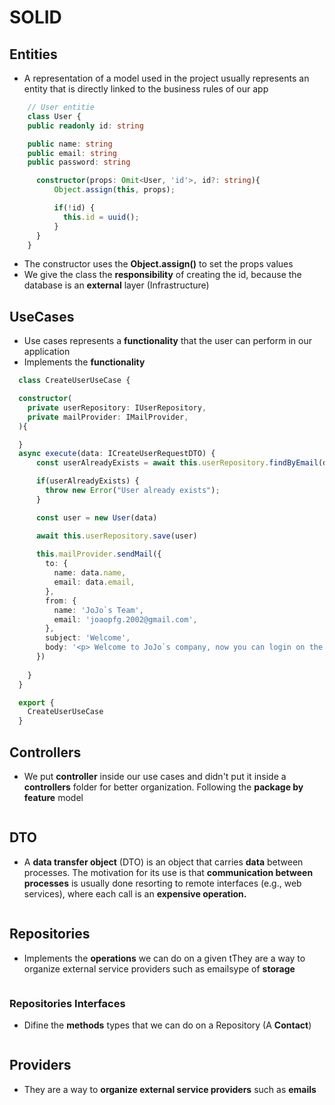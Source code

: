 # SOLID

## Entities
  - A representation of a model used in the project usually represents an entity that is directly linked to the business rules of our app

  ```ts
      // User entitie 
      class User {
      public readonly id: string

      public name: string
      public email: string
      public password: string

        constructor(props: Omit<User, 'id'>, id?: string){
            Object.assign(this, props);

            if(!id) {
              this.id = uuid();
            }
        }
      }
  ```
- The constructor uses the **Object.assign()** to set the props values
- We give the class the **responsibility** of creating the id, because the database is an **external** layer (Infrastructure)

## UseCases
  - Use cases represents a **functionality** that the user can perform in our application
  - Implements the **functionality**

  ```ts
    class CreateUserUseCase {
  
    constructor(
      private userRepository: IUserRepository,
      private mailProvider: IMailProvider,
    ){

    }
    async execute(data: ICreateUserRequestDTO) {
        const userAlreadyExists = await this.userRepository.findByEmail(data.email)

        if(userAlreadyExists) {
          throw new Error("User already exists");
        }

        const user = new User(data)

        await this.userRepository.save(user)
      
        this.mailProvider.sendMail({
          to: { 
            name: data.name,
            email: data.email,   
          }, 
          from: {
            name: 'JoJo`s Team',
            email: 'joaopfg.2002@gmail.com',   
          }, 
          subject: 'Welcome',
          body: '<p> Welcome to JoJo`s company, now you can login on the platform!!'
        })
      
      }
    }

    export {
      CreateUserUseCase
    }
  ```
 

## Controllers
   - We put **controller** inside our use cases and didn't put it inside a **controllers** folder for better organization. Following the **package by feature** model

  ```ts
  ```
## DTO 
  - A **data transfer object** (DTO) is an object that carries **data** between processes. The motivation for its use is that **communication between processes** is usually done resorting to remote interfaces (e.g., web services), where each call is an **expensive operation.**

  ```ts
  ```

## Repositories 
 - Implements the **operations** we can do on a given tThey are a way to organize external service providers such as emailsype of **storage**

  ```ts
  ```

 ### Repositories Interfaces
 - Difine the **methods** types that we can do on a Repository (A **Contact**)
  
  ```ts
  ```

  ## Providers 
  - They are a way to **organize external service providers** such as **emails**

  ```ts
  ```